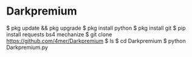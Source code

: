 # Darkpremium
$ pkg update && pkg upgrade
$ pkg install python
$ pkg install git
$ pip install requests bs4 mechanize
$ git clone https://github.com/4mer/Darkpremium
$ ls
$ cd Darkpremium
$ python Darkpremium.py
